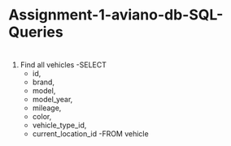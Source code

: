 # Assignment-1-aviano-db-SQL-Queries
#
1. Find all vehicles
  -SELECT
    - id,
    - brand,
    - model,
    - model_year,
    - mileage,
    - color,
    - vehicle_type_id,
    - current_location_id
  -FROM
    vehicle
